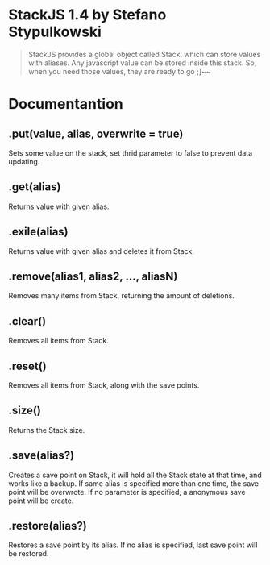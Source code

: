 # StackJS 1.4 by Stefano Stypulkowski

>StackJS provides a global object called Stack, which can store values with aliases.
>Any javascript value can be stored inside this stack.
>So, when you need those values, they are ready to go ;]~~

Documentantion
==============

.put(value, alias, overwrite = true)
------------------------------------

Sets some value on the stack, set thrid parameter to false to prevent data updating.

.get(alias)
-----------

Returns value with given alias.

.exile(alias)
-------------

Returns value with given alias and deletes it from Stack.

.remove(alias1, alias2, ..., aliasN)
---------

Removes many items from Stack, returning the amount of deletions.

.clear()
--------

Removes all items from Stack.

.reset()
--------

Removes all items from Stack, along with the save points.

.size()
-------

Returns the Stack size.

.save(alias?)
-------------

Creates a save point on Stack, it will hold all the Stack state at that time, and works like a backup. If same alias is specified more than one time, the save point will be overwrote. If no parameter is specified, a anonymous save point will be create.

.restore(alias?)
----------

Restores a save point by its alias. If no alias is specified, last save point will be restored.